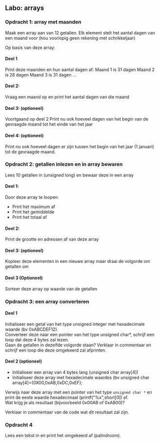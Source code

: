 ## Labo: arrays

### Opdracht 1: array met maanden

Maak een array aan van 12 getallen.
Elk element stelt het aantal dagen van een maand voor (hou voorlopig geen rekening met schrikkeljaar)

Op basis van deze array:

#### Deel 1
Print deze maanden en hun aantal dagen af:
Maand 1 is 31 dagen
Maand 2 is 28 dagen
Maand 3 is 31 dagen
...

#### Deel 2:
Vraag een maand op en print het aantal dagen van die maand

#### Deel 3: (optioneel)
Voortgaand op deel 2 
Print nu ook hoeveel dagen van het begin van de gevraagde maand tot het einde van het jaar

#### Deel 4: (optioneel)
Print nu ook hoeveel dagen er zijn tussen het begin van het jaar (1 januari) tot de gevraagde maand. 

### Opdracht 2: getallen inlezen en in array bewaren

Lees 10 getallen in (unsigned long) en bewaar deze in een array

#### Deel 1:

Door deze array te loopen:

* Print het maximum af
* Print het gemiddelde
* Print het totaal af

#### Deel 2:
Print de grootte en adressen af van deze array

#### Deel 3: (optioneel)
Kopieer deze elementen in een nieuwe array maar draai de volgorde om getallen om

#### Deel 3 (Optioneel)
Sorteer deze array op waarde van de getallen

### Opdracht 3: een array converteren

#### Deel 1

Initialiseer een getal van het type unsigned integer met hexadecimale waarde (bv 0xABCDEF12).  
Converteer deze naar een pointer van het type unsigned char*, schrijf een loop dat deze 4 bytes zal lezen.  
Gaan de getallen in dezelfde volgorde staan?  Verklaar in commentaar en schrijf een loop die deze omgekeerd zal afprinten.

#### Deel 2 (optioneel)

* Initialiseer een array van 4 bytes lang (unsigned char array[4])
* Initialiseer deze array met hexadecimale waardes (bv unsigned char array[4]={0X00,0xAB,0xDC,0xEF};

Verwijs naar deze array met een pointer van het type ```unsigned char *``` en print de eeste waarde hexadecimaal (printf("%x",short[0]) af.  
Wat krijg je als resultaat (bijvoorbeeld 0x00AB of 0xAB00)?

Verklaar in commentaar van de code wat dit resultaat zal zijn.
 

### Opdracht 4

Lees een tekst in en print het omgekeerd af (palindroom).
